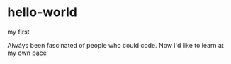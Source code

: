 # hello-world
my first


Alwáys been fascinated of people who could code.
Now i'd like to learn at my own pace
